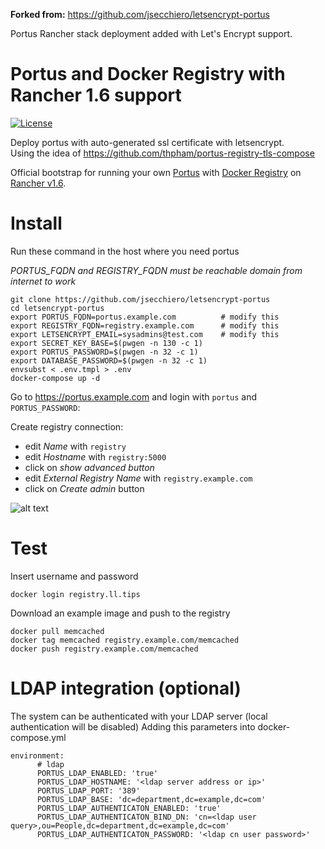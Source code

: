 **Forked from:**
https://github.com/jsecchiero/letsencrypt-portus

Portus Rancher stack deployment added with Let's Encrypt support.

# Portus and Docker Registry with Rancher 1.6 support

[![License](https://img.shields.io/github/license/mgbi/compose-portus.svg?maxAge=8600)]()

Deploy portus with auto-generated ssl certificate with letsencrypt.  
Using the idea of https://github.com/thpham/portus-registry-tls-compose

Official bootstrap for running your own [Portus](http://port.us.org/) with [Docker Registry](https://docs.docker.com/registry/)
on [Rancher v1.6](https://rancher.com/docs/rancher/v1.6/en/).

# Install

Run these command in the host where you need portus

*PORTUS_FQDN and REGISTRY_FQDN must be reachable domain from internet to work*

```
git clone https://github.com/jsecchiero/letsencrypt-portus
cd letsencrypt-portus
export PORTUS_FQDN=portus.example.com          # modify this
export REGISTRY_FQDN=registry.example.com      # modify this
export LETSENCRYPT_EMAIL=sysadmins@test.com    # modify this
export SECRET_KEY_BASE=$(pwgen -n 130 -c 1)
export PORTUS_PASSWORD=$(pwgen -n 32 -c 1)
export DATABASE_PASSWORD=$(pwgen -n 32 -c 1)
envsubst < .env.tmpl > .env
docker-compose up -d
```

Go to https://portus.example.com and login with `portus` and `PORTUS_PASSWORD`:

Create registry connection:
- edit _Name_ with `registry`
- edit _Hostname_ with `registry:5000`
- click on _show advanced button_
- edit _External Registry Name_ with `registry.example.com`
- click on _Create admin_ button

![alt text](https://raw.githubusercontent.com/jsecchiero/letsencrypt-portus/master/doc/registry.png)

# Test

Insert username and password
```
docker login registry.ll.tips
```

Download an example image and push to the registry
```
docker pull memcached
docker tag memcached registry.example.com/memcached
docker push registry.example.com/memcached
```

# LDAP integration (optional)
The system can be authenticated with your LDAP server (local authentication will be disabled)
Adding this parameters into docker-compose.yml

```
environment:
      # ldap
      PORTUS_LDAP_ENABLED: 'true'
      PORTUS_LDAP_HOSTNAME: '<ldap server address or ip>'
      PORTUS_LDAP_PORT: '389'
      PORTUS_LDAP_BASE: 'dc=department,dc=example,dc=com'
      PORTUS_LDAP_AUTHENTICATON_ENABLED: 'true'
      PORTUS_LDAP_AUTHENTICATON_BIND_DN: 'cn=<ldap user query>,ou=People,dc=department,dc=example,dc=com'
      PORTUS_LDAP_AUTHENTICATON_PASSWORD: '<ldap cn user password>'
```
